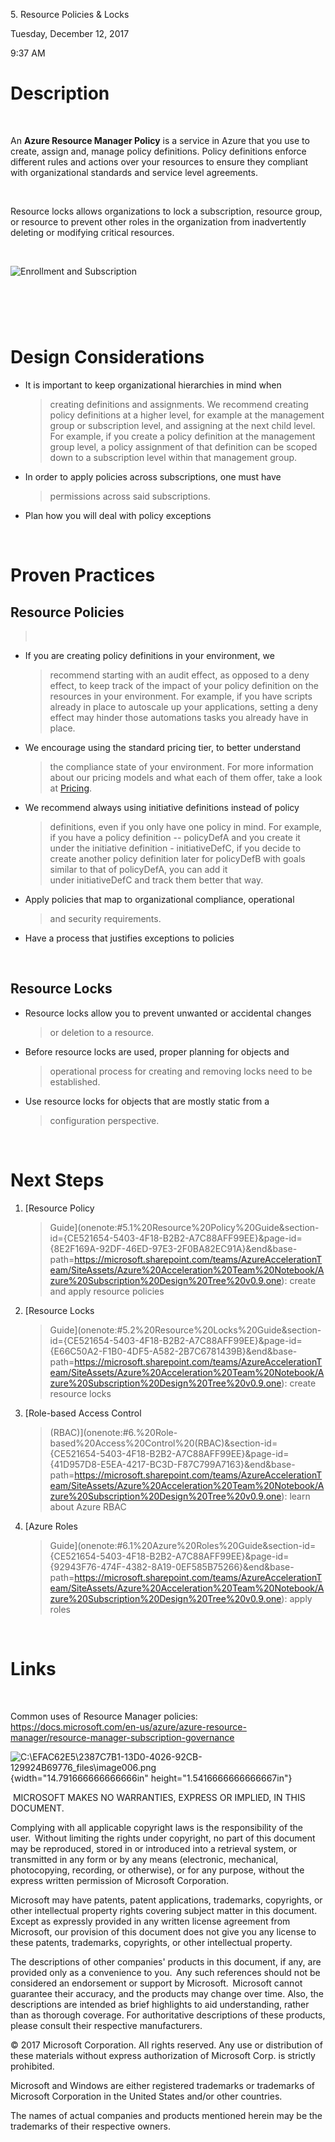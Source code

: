 5\. Resource Policies & Locks

Tuesday, December 12, 2017

9:37 AM

Description
===========

 

An **Azure Resource Manager Policy** is a service in Azure that you use
to create, assign and, manage policy definitions. Policy definitions
enforce different rules and actions over your resources to ensure they
compliant with organizational standards and service level agreements.

 

Resource locks allows organizations to lock a subscription, resource
group, or resource to prevent other roles in the organization from
inadvertently deleting or modifying critical resources.

 

![Enrollment and Subscription](./enrollement-subcriptions-model.png)


 
=

Design Considerations
=====================

-   It is important to keep organizational hierarchies in mind when
    > creating definitions and assignments. We recommend creating policy
    > definitions at a higher level, for example at the management group
    > or subscription level, and assigning at the next child level. For
    > example, if you create a policy definition at the management group
    > level, a policy assignment of that definition can be scoped down
    > to a subscription level within that management group. 

-   In order to apply policies across subscriptions, one must have
    > permissions across said subscriptions.

-   Plan how you will deal with policy exceptions

 

Proven Practices
================

Resource Policies
-----------------

>  

-   If you are creating policy definitions in your environment, we
    > recommend starting with an audit effect, as opposed to a deny
    > effect, to keep track of the impact of your policy definition on
    > the resources in your environment. For example, if you have
    > scripts already in place to autoscale up your applications,
    > setting a deny effect may hinder those automations tasks you
    > already have in place.  

-   We encourage using the standard pricing tier, to better understand
    > the compliance state of your environment. For more information
    > about our pricing models and what each of them offer, take a look
    > at [Pricing](https://azure.microsoft.com/pricing/details/azure-policy).  

-   We recommend always using initiative definitions instead of policy
    > definitions, even if you only have one policy in mind. For
    > example, if you have a policy definition -- policyDefA and you
    > create it under the initiative definition - initiativeDefC, if you
    > decide to create another policy definition later
    > for policyDefB with goals similar to that of policyDefA, you can
    > add it under initiativeDefC and track them better that way.

-   Apply policies that map to organizational compliance, operational
    > and security requirements.

-   Have a process that justifies exceptions to policies

 

Resource Locks
--------------

-   Resource locks allow you to prevent unwanted or accidental changes
    > or deletion to a resource.

-   Before resource locks are used, proper planning for objects and
    > operational process for creating and removing locks need to be
    > established.

-   Use resource locks for objects that are mostly static from a
    > configuration perspective.

 

Next Steps
==========

1.  [Resource Policy
    > Guide](onenote:#5.1%20Resource%20Policy%20Guide&section-id={CE521654-5403-4F18-B2B2-A7C88AFF99EE}&page-id={8E2F169A-92DF-46ED-97E3-2F0BA82EC91A}&end&base-path=https://microsoft.sharepoint.com/teams/AzureAccelerationTeam/SiteAssets/Azure%20Acceleration%20Team%20Notebook/Azure%20Subscription%20Design%20Tree%20v0.9.one):
    > create and apply resource policies

2.  [Resource Locks
    > Guide](onenote:#5.2%20Resource%20Locks%20Guide&section-id={CE521654-5403-4F18-B2B2-A7C88AFF99EE}&page-id={E66C50A2-F1B0-4DF5-A582-2B7C6781439B}&end&base-path=https://microsoft.sharepoint.com/teams/AzureAccelerationTeam/SiteAssets/Azure%20Acceleration%20Team%20Notebook/Azure%20Subscription%20Design%20Tree%20v0.9.one):
    > create resource locks

3.  [Role-based Access Control
    > (RBAC)](onenote:#6.%20Role-based%20Access%20Control%20(RBAC)&section-id={CE521654-5403-4F18-B2B2-A7C88AFF99EE}&page-id={41D957D8-E5EA-4217-BC3D-F87C799A7163}&end&base-path=https://microsoft.sharepoint.com/teams/AzureAccelerationTeam/SiteAssets/Azure%20Acceleration%20Team%20Notebook/Azure%20Subscription%20Design%20Tree%20v0.9.one):
    > learn about Azure RBAC

4.  [Azure Roles
    > Guide](onenote:#6.1%20Azure%20Roles%20Guide&section-id={CE521654-5403-4F18-B2B2-A7C88AFF99EE}&page-id={92943F76-474F-4382-8A19-0EF585B75266}&end&base-path=https://microsoft.sharepoint.com/teams/AzureAccelerationTeam/SiteAssets/Azure%20Acceleration%20Team%20Notebook/Azure%20Subscription%20Design%20Tree%20v0.9.one):
    > apply roles

 

Links
=====

 

Common uses of Resource Manager policies:
<https://docs.microsoft.com/en-us/azure/azure-resource-manager/resource-manager-subscription-governance>

![C:\\EFAC62E5\\2387C7B1-13D0-4026-92CB-129924B69776\_files\\image006.png](media/image6.png){width="14.791666666666666in"
height="1.5416666666666667in"}

 MICROSOFT MAKES NO WARRANTIES, EXPRESS OR IMPLIED, IN THIS DOCUMENT.  

Complying with all applicable copyright laws is the responsibility of
the user.  Without limiting the rights under copyright, no part of this
document may be reproduced, stored in or introduced into a retrieval
system, or transmitted in any form or by any means (electronic,
mechanical, photocopying, recording, or otherwise), or for any purpose,
without the express written permission of Microsoft Corporation.  

Microsoft may have patents, patent applications, trademarks, copyrights,
or other intellectual property rights covering subject matter in this
document.  Except as expressly provided in any written license agreement
from Microsoft, our provision of this document does not give you any
license to these patents, trademarks, copyrights, or other intellectual
property.  

The descriptions of other companies' products in this document, if any,
are provided only as a convenience to you.  Any such references should
not be considered an endorsement or support by Microsoft.  Microsoft
cannot guarantee their accuracy, and the products may change over time.
Also, the descriptions are intended as brief highlights to aid
understanding, rather than as thorough coverage. For authoritative
descriptions of these products, please consult their respective
manufacturers. 

© 2017 Microsoft Corporation. All rights reserved. Any use or
distribution of these materials without express authorization of
Microsoft Corp. is strictly prohibited. 

Microsoft and Windows are either registered trademarks or trademarks of
Microsoft Corporation in the United States and/or other countries. 

The names of actual companies and products mentioned herein may be the
trademarks of their respective owners. 